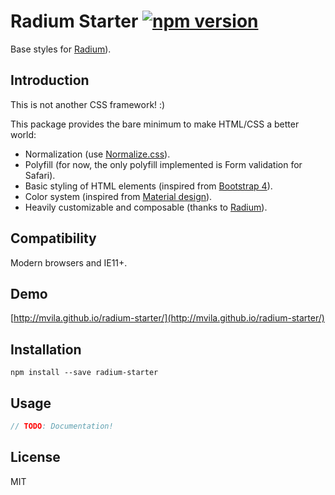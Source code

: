 # Radium Starter  [![npm version](https://img.shields.io/npm/v/radium-starter.svg)](https://www.npmjs.com/package/radium-starter)

Base styles for [Radium](http://stack.formidable.com/radium/)).

## Introduction

This is not another CSS framework! :)

This package provides the bare minimum to make HTML/CSS a better world:

- Normalization (use [Normalize.css](https://necolas.github.io/normalize.css/)).
- Polyfill (for now, the only polyfill implemented is Form validation for Safari).
- Basic styling of HTML elements (inspired from [Bootstrap 4](http://getbootstrap.com/)).
- Color system (inspired from [Material design](https://www.google.com/design/spec/style/color.html)).
- Heavily customizable and composable (thanks to [Radium](http://stack.formidable.com/radium/)).

## Compatibility

Modern browsers and IE11+.

## Demo

[http://mvila.github.io/radium-starter/](http://mvila.github.io/radium-starter/)

## Installation

```
npm install --save radium-starter
```

## Usage

```javascript
// TODO: Documentation!
```

## License

MIT
